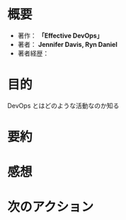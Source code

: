 # 概要

- 著作： **「Effective DevOps」**
- 著者： **Jennifer Davis, Ryn Daniel**
- 著者経歴：

# 目的

DevOps とはどのような活動なのか知る

# 要約

# 感想

# 次のアクション
